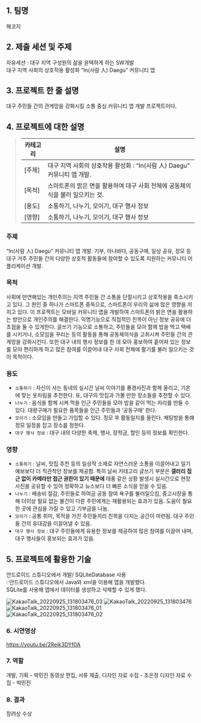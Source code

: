 ## 1. 팀명
해코지

## 2. 제출 세션 및 주제
자유세션 : 대구 지역 구성원의 삶을 윤택하게 하는 SW개발<br>
대구 지역 사회의 상호작용 활성화 “In(사람 人) Daegu” 커뮤니티 앱

## 3. 프로젝트 한 줄 설명
대구 주민들 간의 관계망을 강화시킬 소통 중심 커뮤니티 앱 개발 프로젝트이다.

## 4. 프로젝트에 대한 설명
> | 카테고리      | 설명                                                    |
> | ------------- | ------------------------------------------------------- |
> | [주제] |  대구 지역 사회의 상호작용 활성화 : “In(사람 人) Daegu” 커뮤니티 앱 개발.                         |
> | [목적] | 스마트폰의 밝은 면을 활용하여 대구 사회 전체에 공동체의식을 불러 일으키는 것.                     |
> | [용도] | 소통하기, 나누기, 모이기, 대구 행사 정보               |
> | [영향] | 소통하기, 나누기, 모이기, 대구 행사 정보               |

### 주제
“In(사람 人) Daegu” 커뮤니티 앱 개발. 기부, 아나바다, 공동구매, 일상 공유, 정모 등 대구 거주 주민들 간의 다양한 상호적 활동들에 참여할 수 있도록 지원하는 커뮤니티 어플리케이션 개발.

### 목적
사회에 만연해있는 개인주의는 지역 주민들 간 소통을 단절시키고 상호작용을 축소시키고 있다. 그 원인 중 하나가 스마트폰 중독으로, 스마트폰이 우리의 삶에 많은 영향을 끼치고 있다. 이 프로젝트는 모바일 커뮤니티 앱을 개발하여 스마트폰의 밝은 면을 활용하는 방안으로 개인주의를 해결한다. 익명기능으로 직접적인 친목이 아닌 정보 공유에 더 초점을 둘 수 있게한다. 글쓰기 기능으로 소통하고, 주민들을 모아 함께 밥을 먹고 택배를 시키거나, 소모임을 꾸리는 등의 활동을 통해 공동체의식을 고취시켜 주민들 간의 관계망을 강화시킨다. 또한 대구 내의 행사 정보를 한 데 모아 홍보하여 흩어져 있는 정보를 모아 편리하게 하고 많은 참여를 이끌어내 대구 사회 전체에 활기를 불러 일으키는 것이 목적이다.

### 용도
- `소통하기` : 자신이 사는 동네의 실시간 날씨 이야기를 풍경사진과 함께 올리고, 기온에 맞는 옷차림을 추천한다. 또, 대구의 맛집과 가볼 만한 장소들을 추천할 수 있다.
- `나누기` : 음식을 함께 시켜 먹을 인근 주민들을 모아 밥을 같이 먹는 자리를 만들 수 있다. 대량구매가 필요한 품목들을 인근 주민들과 ‘공동구매’ 한다.
- `모이기` : 소모임을 만들고 가입할 수 있다. 정모 후 활동일지를 올린다. 채팅방을 통해 정모 일정을 잡고 장소를 정한다.
- `대구 행사 정보` : 대구 내의 다양한 축제, 행사, 장학금, 할인 등의 정보를 확인한다.

### 영향
- `소통하기` : 날씨, 맛집 추천 등의 일상적 소재로 자연스러운 소통을 이끌어내고 일기예보보다 더 직관적인 정보를 제공함. 특히 날씨 카테고리 글쓰기 부분은 <b>갤러리 접근 없이 카메라만 접근 권한이 있기 때문에</b> 태풍 같은 상황 발생시 실시간으로 현장 사진을 공유할 수 있어 정확하고 뉴스보다 더 빠른 소식을 얻을 수 있음.
- `나누기` : 배송비 절감, 주민들로 하여금 공동 참여 욕구를 불러일으킴, 중고시장을 통해 더이상 필요 없는 물건이 다른 주민에게는 재활용되는 효과가 있음. 도움이 필요한 곳에 관심을 가질 수 있고 기부금을 나눔.
- `모이기` : 공통 취미, 목적을 가진 주민들끼리 친목을 다지는 공간이 마련됨. 대구 주민들 간의 유대감을 이끌어낼 수 있음.
- `대구 행사 정보` : 대구 주민들에게 유용한 정보를 제공하여 많은 참여를 이끌어 내며, 대구 행사들이 홍보되는 효과가 있음.

## 5. 프로젝트에 활용한 기술


안드로이드 스튜디오에서 개발/ SQLiteDatabase 사용<br>
 : 안드로이드 스튜디오에서 Java와 xml을 이용해 앱을 개발했다.<br>SQLite를 사용해  앱에서 데이터를 생성하고 삭제할 수 있게 했다.

![KakaoTalk_20220925_131803476_03](https://user-images.githubusercontent.com/102652126/192131056-c710a98f-d0f1-431b-b8d0-e20ce90bc35e.png)
![KakaoTalk_20220925_131803476](https://user-images.githubusercontent.com/102652126/192131057-1e50b501-c380-4971-8187-4b25d33a23dc.png)
![KakaoTalk_20220925_131803476_01](https://user-images.githubusercontent.com/102652126/192131059-8a1f48a1-efd2-49ac-a6d6-104ad75a49eb.png)
![KakaoTalk_20220925_131803476_02](https://user-images.githubusercontent.com/102652126/192131060-9dc82a34-6bbf-4b19-be20-ffc777bac139.png)
 
### 6. 시연영상
https://youtu.be/2Reik3DYf0A

### 7. 역할
개발, 기획 - 박민진
동영상 편집, 서류 제출, 디자인 자료 수집 - 조은정
디자인 자료 수집 - 박민진

### 8. 결과
장려상 수상
